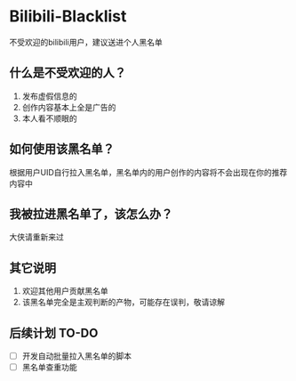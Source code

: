 # Bilibili-Blacklist
不受欢迎的bilibili用户，建议送进个人黑名单
## 什么是不受欢迎的人？
1. 发布虚假信息的
2. 创作内容基本上全是广告的
3. 本人看不顺眼的
## 如何使用该黑名单？
根据用户UID自行拉入黑名单，黑名单内的用户创作的内容将不会出现在你的推荐内容中
## 我被拉进黑名单了，该怎么办？
大侠请重新来过
## 其它说明
1. 欢迎其他用户贡献黑名单
2. 该黑名单完全是主观判断的产物，可能存在误判，敬请谅解
## 后续计划 TO-DO
- [ ] 开发自动批量拉入黑名单的脚本
- [ ] 黑名单查重功能
